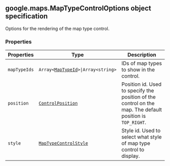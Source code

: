 <h2 id="MapTypeControlOptions">google.maps.MapTypeControlOptions object specification</h2>
<p>Options for the rendering of the map type control.</p><h3>Properties</h3><table summary="interface MapTypeControlOptions - Properties" width="100%">
<thead>
<tr><th>Properties</th>
<th>Type</th>
<th>Description</th>
</tr></thead>
<tbody>
<tr>
<td><code>mapTypeIds</code></td>
<td><code>Array&lt;<a href="https://github.com/amenadiel/google-maps-documentation/blob/master/docs/MapTypeId.md">MapTypeId</a>&gt;|Array&lt;string&gt;</code></td>
<td>IDs of map types to show in the control.</td>
</tr>
<tr>
<td><code>position</code></td>
<td><code><a href="https://github.com/amenadiel/google-maps-documentation/blob/master/docs/ControlPosition.md">ControlPosition</a></code></td>
<td>Position id. Used to specify the position of the control on the map. The default position is <code>TOP_RIGHT</code>.</td>
</tr>
<tr>
<td><code>style</code></td>
<td><code><a href="https://github.com/amenadiel/google-maps-documentation/blob/master/docs/MapTypeControlStyle.md">MapTypeControlStyle</a></code></td>
<td>Style id. Used to select what style of map type control to display.</td>
</tr>
</tbody>
</table>